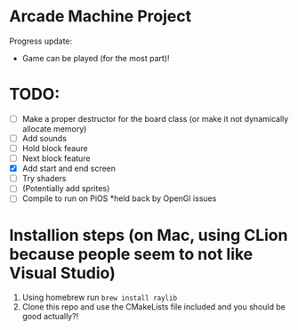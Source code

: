 # Arcade Machine Project

Progress update:
- Game can be played (for the most part)!

# TODO:
- [ ] Make a proper destructor for the board class (or make it not dynamically allocate memory)
- [ ] Add sounds
- [ ] Hold block feaure
- [ ] Next block feature
- [x] Add start and end screen
- [ ] Try shaders
- [ ] (Potentially add sprites)
- [ ] Compile to run on PiOS *held back by OpenGl issues

# Installion steps (on Mac, using CLion because people seem to not like Visual Studio)

1. Using homebrew run `brew install raylib`
2. Clone this repo and use the CMakeLists file included and you should be good actually?!
